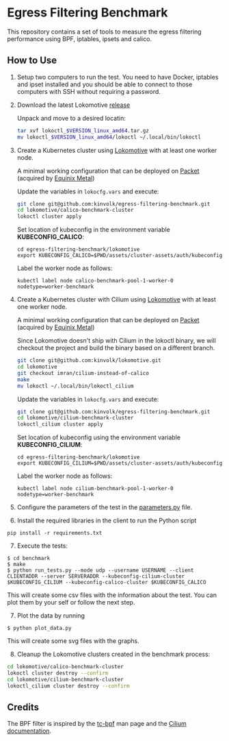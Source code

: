# Egress Filtering Benchmark

This repository contains a set of tools to measure the egress filtering performance using BPF, iptables, ipsets and calico.

## How to Use

1. Setup two computers to run the test. You need to have Docker, iptables and ipset installed and you should be able to connect to those computers with SSH without requiring a password.

2. Download the latest Lokomotive [release](https://github.com/kinvolk/lokomotive/releases)

    Unpack and move to a desired locatin:
    ```bash
    tar xvf lokoctl_$VERSION_linux_amd64.tar.gz
    mv lokoctl_$VERSION_linux_amd64/lokoctl ~/.local/bin/lokoctl
    ```

3. Create a Kubernetes cluster using [Lokomotive](https://github.com/kinvolk/lokomotive) with at least one worker node.

    A minimal working configuration that can be deployed on [Packet](https://www.packet.com/) (acquired by [Equinix Metal](https://metal.equinix.com/))

    Update the variables in `lokocfg.vars` and execute:

    ```bash
    git clone git@github.com:kinvolk/egress-filtering-benchmark.git
    cd lokomotive/calico-benchmark-cluster
    lokoctl cluster apply
    ```

     Set location of kubeconfig in the environment variable **KUBECONFIG_CALICO**:

     ```
     cd egress-filtering-benchmark/lokomotive
     export KUBECONFIG_CALICO=$PWD/assets/cluster-assets/auth/kubeconfig
     ```

     Label the worker node as follows:
     ```
     kubectl label node calico-benchmark-pool-1-worker-0 nodetype=worker-benchmark
     ```
4. Create a Kubernetes cluster with Cilium using [Lokomotive](https://github.com/kinvolk/lokomotive) with at least one worker node.

    A minimal working configuration that can be deployed on [Packet](https://www.packet.com/) (acquired by [Equinix Metal](https://metal.equinix.com/))

    Since Lokomotive doesn't ship with Cilium in the lokoctl binary, we will checkout the project and
    build the binary based on a different branch.
    ```bash
    git clone git@github.com:kinvolk/lokomotive.git
    cd lokomotive
    git checkout imran/cilium-instead-of-calico
    make
    mv lokoctl ~/.local/bin/lokoctl_cilium
    ```
    Update the variables in `lokocfg.vars` and execute:

    ```bash
    git clone git@github.com:kinvolk/egress-filtering-benchmark.git
    cd lokomotive/cilium-benchmark-cluster
    lokoctl_cilium cluster apply
    ```

     Set location of kubeconfig using the environment variable **KUBECONFIG_CILIUM**:

     ```
     cd egress-filtering-benchmark/lokomotive
     export KUBECONFIG_CILIUM=$PWD/assets/cluster-assets/auth/kubeconfig
     ```

     Label the worker node as follows:
     ```
     kubectl label node cilium-benchmark-pool-1-worker-0 nodetype=worker-benchmark
     ```

5. Configure the parameters of the test in the [parameters.py](benchmark/parameters.py) file.

6. Install the required libraries in the client to run the Python script

```
pip install -r requirements.txt
```

7. Execute the tests:

```
$ cd benchmark
$ make
$ python run_tests.py --mode udp --username USERNAME --client CLIENTADDR --server SERVERADDR --kubeconfig-cilium-cluster $KUBECONFIG_CILIUM --kubeconfig-calico-cluster $KUBECONFIG_CALICO
```

This will create some csv files with the information about the test.
You can plot them by your self or follow the next step.

7. Plot the data by running

```
$ python plot_data.py
```

This will create some svg files with the graphs.

8. Cleanup the Lokomotive clusters created in the benchmark process:
  ```bash
  cd lokomotive/calico-benchmark-cluster
  lokoctl cluster destroy --confirm
  cd lokomotive/cilium-benchmark-cluster
  lokoctl_cilium cluster destroy --confirm
  ```
## Credits

The BPF filter is inspired by the [tc-bpf](https://man7.org/linux/man-pages/man8/tc-bpf.8.html) man page and the [Cilium documentation](https://docs.cilium.io/en/latest/bpf/#tc-traffic-control).
